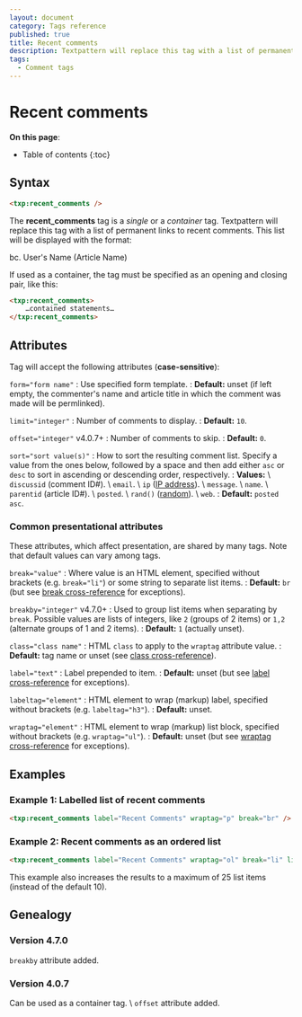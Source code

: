 ```yaml
---
layout: document
category: Tags reference
published: true
title: Recent comments
description: Textpattern will replace this tag with a list of permanent links to recent comments.
tags:
  - Comment tags
---
```


# Recent comments

**On this page**:

* Table of contents
{:toc}

## Syntax

~~~ html
<txp:recent_comments />
~~~

The **recent_comments** tag is a *single* or a *container* tag. Textpattern will replace this tag with a list of permanent links to recent comments. This list will be displayed with the format:

bc. User's Name (Article Name)

If used as a container, the tag must be specified as an opening and closing pair, like this:

~~~ html
<txp:recent_comments>
    …contained statements…
</txp:recent_comments>
~~~

## Attributes

Tag will accept the following attributes (**case-sensitive**):

`form="form name"`
: Use specified form template.
: **Default:** unset (if left empty, the commenter's name and article title in which the comment was made will be permlinked).

`limit="integer"`
: Number of comments to display.
: **Default:** `10`.

`offset="integer"` <span class="footnote warning">v4.0.7+</span>
: Number of comments to skip.
: **Default:** `0`.

`sort="sort value(s)"`
: How to sort the resulting comment list. Specify a value from the ones below, followed by a space and then add either `asc` or `desc` to sort in ascending or descending order, respectively.
: **Values:** \\
`discussid` (comment ID#). \\
`email`. \\
`ip` ([IP address](https://en.wikipedia.org/wiki/IP_address)). \\
`message`. \\
`name`. \\
`parentid` (article ID#). \\
`posted`. \\
`rand()` ([random](https://dev.mysql.com/doc/refman/5.7/en/mathematical-functions.html#function_rand)). \\
`web`.
: **Default:** `posted asc`.

### Common presentational attributes

These attributes, which affect presentation, are shared by many tags. Note that default values can vary among tags.

`break="value"`
: Where value is an HTML element, specified without brackets (e.g. `break="li"`) or some string to separate list items.
: **Default:** `br` (but see [break cross-reference](/tags/tag-attributes-cross-reference#break) for exceptions).

`breakby="integer"` <span class="footnote warning">v4.7.0+</span>
: Used to group list items when separating by `break`. Possible values are lists of integers, like `2` (groups of 2 items) or `1,2` (alternate groups of 1 and 2 items).
: **Default:** `1` (actually unset).

`class="class name"`
: HTML `class` to apply to the `wraptag` attribute value.
: **Default:** tag name or unset (see [class cross-reference](/tags/tag-attributes-cross-reference#class)).

`label="text"`
: Label prepended to item.
: **Default:** unset (but see [label cross-reference](/tags/tag-attributes-cross-reference#label) for exceptions).

`labeltag="element"`
: HTML element to wrap (markup) label, specified without brackets (e.g. `labeltag="h3"`).
: **Default:** unset.

`wraptag="element"`
: HTML element to wrap (markup) list block, specified without brackets (e.g. `wraptag="ul"`).
: **Default:** unset (but see [wraptag cross-reference](/tags/tag-attributes-cross-reference#wraptag) for exceptions).

## Examples

### Example 1: Labelled list of recent comments

~~~ html
<txp:recent_comments label="Recent Comments" wraptag="p" break="br" />
~~~

### Example 2: Recent comments as an ordered list

~~~ html
<txp:recent_comments label="Recent Comments" wraptag="ol" break="li" limit="25" />
~~~

This example also increases the results to a maximum of 25 list items (instead of the default 10).

## Genealogy

### Version 4.7.0

`breakby` attribute added.

### Version 4.0.7

Can be used as a container tag. \\
`offset` attribute added.
